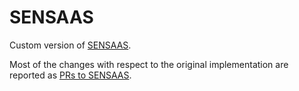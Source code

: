 # SENSAAS

Custom version of [SENSAAS](https://github.com/SENSAAS/sensaas).

Most of the changes with respect to the original implementation are reported as [PRs to SENSAAS](https://github.com/SENSAAS/sensaas/pulls?q=is%3Apr+author%3ARMeli+).
